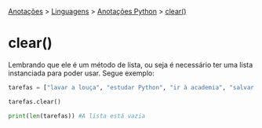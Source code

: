 <link rel="stylesheet" type="text/css" href="../../CSS/dark-theme.css">

[Anotações](../../) > [Linguagens](../Index.md) > [Anotações Python](./Index.md) > [clear()](./ClearList.md)

# clear()

Lembrando que ele é um método de lista, ou seja é necessário ter uma lista instanciada para poder usar. Segue exemplo:

```python
tarefas = ["lavar a louça", "estudar Python", "ir à academia", "salvar o mundo"]

tarefas.clear()

print(len(tarefas)) #A lista está vazia
```
